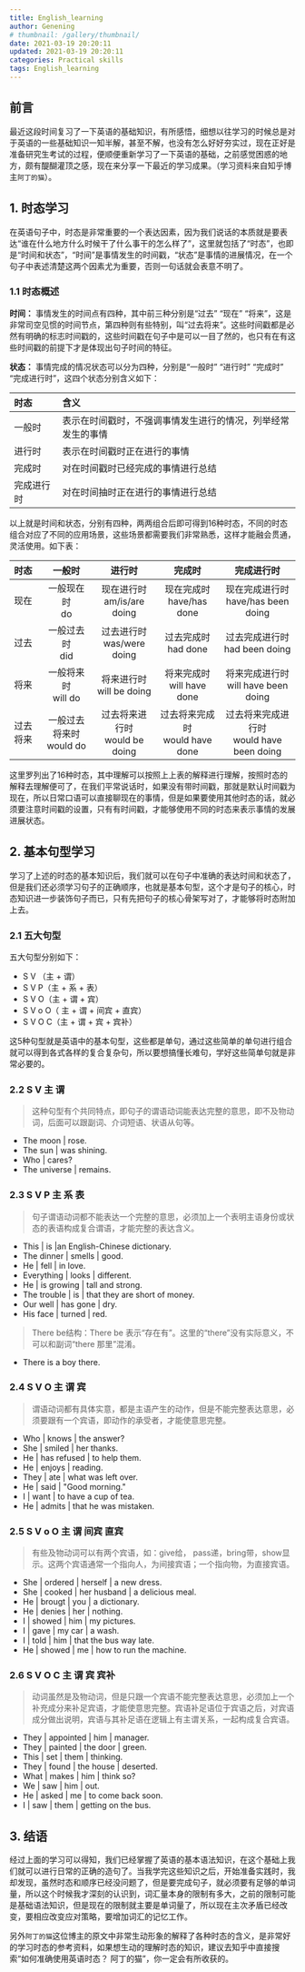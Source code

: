```yaml
---
title: English_learning
author: Genening
# thumbnail: /gallery/thumbnail/
date: 2021-03-19 20:20:11
updated: 2021-03-19 20:20:11
categories: Practical skills
tags: English_learning
---
```


## 前言
最近这段时间复习了一下英语的基础知识，有所感悟，细想以往学习的时候总是对于英语的一些基础知识一知半解，甚至不解，也没有怎么好好夯实过，现在正好是准备研究生考试的过程，便顺便重新学习了一下英语的基础，之前感觉困惑的地方，颇有醍醐灌顶之感，现在来分享一下最近的学习成果。（学习资料来自知乎博主`阿丁的猫`）。
<!--more-->

## 1. 时态学习
在英语句子中，时态是非常重要的一个表达因素，因为我们说话的本质就是要表达“谁在什么地方什么时候干了什么事干的怎么样了”，这里就包括了“时态”，也即是“时间和状态”，“时间”是事情发生的时间戳，“状态”是事情的进展情况，在一个句子中表述清楚这两个因素尤为重要，否则一句话就会表意不明了。

### 1.1 时态概述
**时间：** 事情发生的时间点有四种，其中前三种分别是“过去” “现在” “将来”，这是非常司空见惯的时间节点，第四种则有些特别，叫“过去将来”。这些时间戳都是必然有明确的标志时间戳的，这些时间戳在句子中是可以一目了然的，也只有在有这些时间戳的前提下才是体现出句子时间的特征。

**状态：** 事情完成的情况状态可以分为四种，分别是“一般时” “进行时” “完成时” “完成进行时”，这四个状态分别含义如下：

|时态|含义|
|:----|:----|
|一般时|表示在时间戳时，不强调事情发生进行的情况，列举经常发生的事情|
|进行时|表示在时间戳时正在进行的事情|
|完成时|对在时间戳时已经完成的事情进行总结|
|完成进行时|对在时间抽时正在进行的事情进行总结|

以上就是时间和状态，分别有四种，两两组合后即可得到16种时态，不同的时态组合对应了不同的应用场景，这些场景都需要我们非常熟悉，这样才能融会贯通，灵活使用。如下表：

|时态|一般时|进行时|完成时|完成进行时|
|:----|:----:|:----:|:----:|:----:|
|现在|一般现在时<br>do|现在进行时<br>am/is/are doing|现在完成时<br>have/has done|现在完成进行时<br>have/has been doing|
|过去|一般过去时<br>did|过去进行时<br>was/were doing|过去完成时<br>had done|过去完成进行时<br>had been doing|
|将来|一般将来时<br>will do|将来进行时<br>will be doing|将来完成时<br>will have done|将来完成进行时<br>will have been doing|
|过去将来|一般过去将来时<br>would do|过去将来进行时<br>would be doing|过去将来完成时<br>would have done|过去将来完成进行时<br>would have been doing|


这里罗列出了16种时态，其中理解可以按照上上表的解释进行理解，按照时态的解释去理解便可了，在我们平常说话时，如果没有带时间戳，那就是默认时间戳为现在，所以日常口语可以直接聊现在的事情，但是如果要使用其他时态的话，就必须要注意时间戳的设置，只有有时间戳，才能够使用不同的时态来表示事情的发展进展状态。

## 2. 基本句型学习
学习了上述的时态的基本知识后，我们就可以在句子中准确的表达时间和状态了，但是我们还必须学习句子的正确顺序，也就是基本句型，这个才是句子的核心，时态知识进一步装饰句子而已，只有先把句子的核心骨架写对了，才能够将时态附加上去。

### 2.1 五大句型
五大句型分别如下：

* S V （主 + 谓）
* S V P（主 + 系 + 表）
* S V O（主 + 谓 + 宾）
* S V o O（ 主 + 谓 + 间宾 + 直宾）
* S V O C（主 + 谓 + 宾 + 宾补）

这5种句型就是英语中的基本句型，这些都是单句，通过这些简单的单句进行组合就可以得到各式各样的复合复杂句，所以要想搞懂长难句，学好这些简单句就是非常必要的。

### 2.2 S V 主 谓
>这种句型有个共同特点，即句子的谓语动词能表达完整的意思，即不及物动词，后面可以跟副词、介词短语、状语从句等。

* The moon | rose.
* The sun | was shining.
* Who | cares?
* The universe | remains.

### 2.3 S V P 主 系 表
>句子谓语动词都不能表达一个完整的意思，必须加上一个表明主语身份或状态的表语构成复合谓语，才能完整的表达含义。

* This | is |an English-Chinese dictionary.
* The dinner | smells | good.
* He | fell | in love.
* Everything | looks | different.
* He | is growing | tall and strong.
* The trouble | is | that they are short of money.
* Our well | has gone | dry.
* His face | turned | red.

>There be结构：There be 表示“存在有”。这里的“there”没有实际意义，不可以和副词“there 那里”混淆。

* There is a boy there.

### 2.4 S V O 主 谓 宾
>谓语动词都有具体实意，都是主语产生的动作，但是不能完整表达意思，必须要跟有一个宾语，即动作的承受者，才能使意思完整。

* Who | knows | the answer?
* She | smiled | her thanks.
* He | has refused | to help them.
* He | enjoys | reading.
* They | ate | what was left over.
* He | said | "Good morning."
* I | want | to have a cup of tea.
* He | admits | that he was mistaken.

### 2.5 S V o O 主 谓 间宾 直宾
>有些及物动词可以有两个宾语，如：give给， pass递，bring带，show显示。这两个宾语通常一个指向人，为间接宾语；一个指向物，为直接宾语。

* She | ordered | herself | a new dress.
* She | cooked | her husband | a delicious meal.
* He | brougt | you | a dictionary.
* He | denies | her | nothing.
* I | showed | him | my pictures.
* I | gave | my car | a wash.
* I | told | him | that the bus way late.
* He | showed | me | how to run the machine.

### 2.6 S V O C 主 谓 宾 宾补
>动词虽然是及物动词，但是只跟一个宾语不能完整表达意思，必须加上一个补充成分来补足宾语，才能使意思完整。宾语补足语位于宾语之后，对宾语成分做出说明，宾语与其补足语在逻辑上有主谓关系，一起构成复合宾语。

* They | appointed | him | manager.
* They | painted | the door | green.
* This | set | them | thinking.
* They | found | the house | deserted.
* What | makes | him | think so?
* We | saw | him | out.
* He | asked | me | to come back soon.
* I | saw | them | getting on the bus.

## 3. 结语
经过上面的学习可以得知，我们已经掌握了英语的基本语法知识，在这个基础上我们就可以进行日常的正确的造句了。当我学完这些知识之后，开始准备实践时，我却发现，虽然时态和顺序已经没问题了，但是要完成句子，就必须要有足够的单词量，所以这个时候我才深刻的认识到，词汇量本身的限制有多大，之前的限制可能是基础语法知识，但是现在的限制就主要是单词量了，所以现在主次矛盾已经改变，要相应改变应对策略，要增加词汇的记忆工作。

另外`阿丁的猫`这位博主的原文中非常生动形象的解释了各种时态的含义，是非常好的学习时态的参考资料，如果想生动的理解时态的知识，建议去知乎中直接搜索“如何准确使用英语时态？ 阿丁的猫”，你一定会有所收获的。



